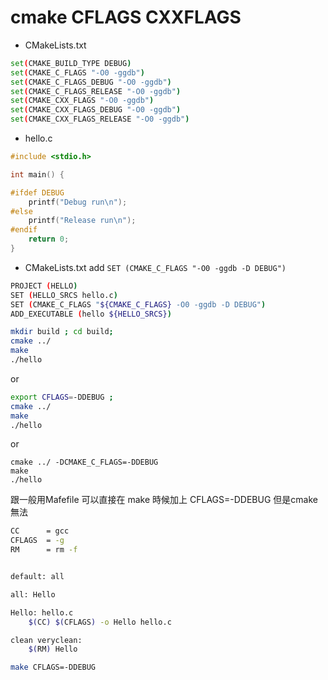 # cmake CFLAGS CXXFLAGS


- CMakeLists.txt 

```sh
set(CMAKE_BUILD_TYPE DEBUG)
set(CMAKE_C_FLAGS "-O0 -ggdb")
set(CMAKE_C_FLAGS_DEBUG "-O0 -ggdb")
set(CMAKE_C_FLAGS_RELEASE "-O0 -ggdb")
set(CMAKE_CXX_FLAGS "-O0 -ggdb")
set(CMAKE_CXX_FLAGS_DEBUG "-O0 -ggdb")
set(CMAKE_CXX_FLAGS_RELEASE "-O0 -ggdb")
```


- hello.c

```c
#include <stdio.h>

int main() {

#ifdef DEBUG
    printf("Debug run\n");
#else
    printf("Release run\n");
#endif
    return 0;
}
```

- CMakeLists.txt add `SET (CMAKE_C_FLAGS "-O0 -ggdb -D DEBUG")`

```sh
PROJECT (HELLO)
SET (HELLO_SRCS hello.c)
SET (CMAKE_C_FLAGS "${CMAKE_C_FLAGS} -O0 -ggdb -D DEBUG")
ADD_EXECUTABLE (hello ${HELLO_SRCS})
```

```sh
mkdir build ; cd build;
cmake ../
make 
./hello
```

or 

```sh
export CFLAGS=-DDEBUG ;
cmake ../
make 
./hello
```


or 

```
cmake ../ -DCMAKE_C_FLAGS=-DDEBUG
make 
./hello
```



跟一般用Mafefile 可以直接在 make 時候加上 CFLAGS=-DDEBUG 但是cmake 無法

```sh
CC      = gcc
CFLAGS  = -g
RM      = rm -f


default: all

all: Hello

Hello: hello.c
	$(CC) $(CFLAGS) -o Hello hello.c

clean veryclean:
	$(RM) Hello
```

```sh
make CFLAGS=-DDEBUG 
```